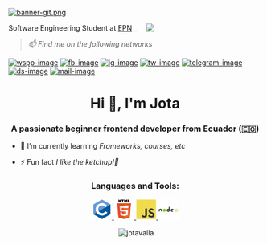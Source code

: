 [![banner-git.png](https://i.postimg.cc/150W81vp/banner-git.png)](https://postimg.cc/gnJy7QFJ)

<img align="right" src="https://media0.giphy.com/media/RbDKaczqWovIugyJmW/giphy.gif?cid=ecf05e47dg6c1k16mjrlq94r8idx1m7w3ohnxpe0hemv7422&rid=giphy.gif&ct=g" width="230" data-canonical-src="https://media.giphy.com/media/836HiJc7pgzy8iNXCn/giphy.gif" style="max-width: 100%;">

Software Engineering Student at [EPN]
_

> *📫 Find me on the following networks*

[![wspp-image]][loader1] [![fb-image]][loader2] [![ig-image]][loader3] [![tw-image]][loader4] [![telegram-image]][loader5] [![ds-image]][loader6] [![mail-image]][loader7] 



<h1 align="center">Hi 👋, I'm Jota</h1>
<h3 align="center">A passionate beginner frontend developer from Ecuador (🇪🇨)</h3>

- 🌱 I’m currently learning *Frameworks, courses, etc*

- ⚡ Fun fact *I like the ketchup!🍅*

<p align="left">
</p>

<h3 align="Center">Languages and Tools:</h3>
<p align="Center"> <a href="https://www.cprogramming.com/" target="_blank" rel="noreferrer"> <img src="https://raw.githubusercontent.com/devicons/devicon/master/icons/c/c-original.svg" alt="c" width="40" height="40"/> </a> <a href="https://www.w3.org/html/" target="_blank" rel="noreferrer"> <img src="https://raw.githubusercontent.com/devicons/devicon/master/icons/html5/html5-original-wordmark.svg" alt="html5" width="40" height="40"/> </a> <a href="https://developer.mozilla.org/en-US/docs/Web/JavaScript" target="_blank" rel="noreferrer"> <img src="https://raw.githubusercontent.com/devicons/devicon/master/icons/javascript/javascript-original.svg" alt="javascript" width="40" height="40"/> </a> <a href="https://nodejs.org" target="_blank" rel="noreferrer"> <img src="https://raw.githubusercontent.com/devicons/devicon/master/icons/nodejs/nodejs-original-wordmark.svg" alt="nodejs" width="40" height="40"/> </a> </p>

<p align="center" >&nbsp;<img align="center" src="https://github-readme-stats.vercel.app/api?username=jotavalla&show_icons=true&locale=en" alt="jotavalla" /></p>



<!--- ENLACES> <!---->

[EPN]:https://www.epn.edu.ec/

[Wspp-image]:https://img.shields.io/badge/WhatsApp-25D366?style=for-the-badge&logo=whatsapp&logoColor=white
[loader1]:https://api.whatsapp.com/send?phone=5930992675567

[fb-image]:https://img.shields.io/badge/Facebook-1877F2?style=for-the-badge&logo=facebook&logoColor=white
[loader2]:https://www.facebook.com/jeydii.riko/

[ig-image]:https://img.shields.io/badge/Instagram-E4405F?style=for-the-badge&logo=instagram&logoColor=white
[loader3]:https://www.instagram.com/ritz_jimmy/?hl=es

[tw-image]:https://img.shields.io/badge/Twitter-1DA1F2?style=for-the-badge&logo=twitter&logoColor=white
[loader4]:https://twitter.com/jot24417904

[telegram-image]:https://img.shields.io/badge/Telegram-2CA5E0?style=for-the-badge&logo=telegram&logoColor=white
[loader5]:https://t.me/JotastarValla

[ds-image]:https://img.shields.io/badge/Discord-7289DA?style=for-the-badge&logo=discord&logoColor=white
[loader6]:https://discord.gg/3AmACJ9Z

[mail-image]:https://img.shields.io/badge/Microsoft_Outlook-0078D4?style=for-the-badge&logo=microsoft-outlook&logoColor=white
[loader7]:mailto:jimmy.valladares@epn.edu.ec
